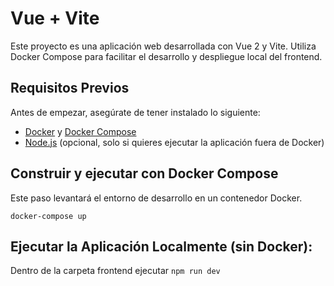 # Vue + Vite

Este proyecto es una aplicación web desarrollada con Vue 2 y Vite. Utiliza Docker Compose para facilitar el desarrollo y despliegue local del frontend.

## Requisitos Previos

Antes de empezar, asegúrate de tener instalado lo siguiente:

- [Docker](https://www.docker.com/products/docker-desktop) y [Docker Compose](https://docs.docker.com/compose/install/)
- [Node.js](https://nodejs.org/) (opcional, solo si quieres ejecutar la aplicación fuera de Docker)

## Construir y ejecutar con Docker Compose

Este paso levantará el entorno de desarrollo en un contenedor Docker.

`docker-compose up`
  
## Ejecutar la Aplicación Localmente (sin Docker):
Dentro de la carpeta frontend ejecutar
`npm run dev`





